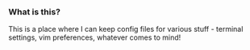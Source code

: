 ### What is this?

This is a place where I can keep config files for various stuff - terminal settings, vim preferences, whatever comes to mind!
